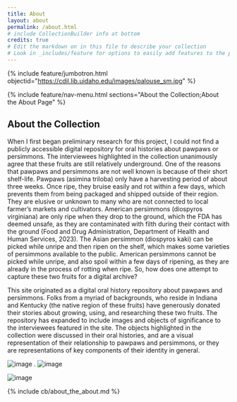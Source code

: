 ```yaml
---
title: About
layout: about
permalink: /about.html
# include CollectionBuilder info at bottom
credits: true
# Edit the markdown on in this file to describe your collection
# Look in _includes/feature for options to easily add features to the page
---
```


{% include feature/jumbotron.html objectid="https://cdil.lib.uidaho.edu/images/palouse_sm.jpg" %}

{% include feature/nav-menu.html sections="About the Collection;About the About Page" %}

## About the Collection

When I first began preliminary research for this project, I could not find a publicly accessible digital repository for oral histories about pawpaws or persimmons. The interviewees highlighted in the collection unanimously agree that these fruits are still relatively underground. One of the reasons that pawpaws and persimmons are not well known is because of their short shelf-life. Pawpaws (asimina triloba) only have a harvesting period of about three weeks. Once ripe, they bruise easily and rot within a few days, which prevents them from being packaged and shipped outside of their region. They are elusive or unknown to many who are not connected to local farmer’s markets and cultivators. American persimmons (diospyros virginiana) are only ripe when they drop to the ground, which the FDA has deemed unsafe, as they are contaminated with filth during their contact with the ground (Food and Drug Administration, Department of Health and Human Services, 2023). The Asian persimmon (diospyros kaki) can be picked while unripe and then ripen on the shelf, which makes some varieties of persimmons available to the public. American persimmons cannot be picked while unripe, and also spoil within a few days of ripening, as they are already in the process of rotting when ripe. So, how does one attempt to capture these two fruits for a digital archive?

This site originated as a digital oral history repository about pawpaws and persimmons. Folks from a myriad of backgrounds, who reside in Indiana and Kentucky (the native region of these fruits) have generously donated their stories about growing, using, and researching these two fruits. The repository has expanded to include images and objects of significance to the interviewees featured in the site. The objects highlighted in the collection were discussed in their oral histories, and are a visual representation of their relationship to pawpaws and persimmons, or they are representations of key components of their identity in general.

![image](https://github.com/madisoncissell/voices-of-pawpaws-and-persimmons/assets/138526545/f976d52d-06b1-41a3-a18a-3a518cb73789)
. ![image](https://github.com/madisoncissell/voices-of-pawpaws-and-persimmons/assets/138526545/a5bd2137-3841-4fe7-87ef-6033a4353ce0)

![image](https://github.com/madisoncissell/voices-of-pawpaws-and-persimmons/assets/138526545/79ac8ab4-02d5-4159-a460-bf4fd76c3842)


<!-- IMPORTANT!!! DELETE this comment and the include below when you are finished editing this page for your collection. The include below introduces about page features. They will show up on your collection's about page until you delete it.  -->
{% include cb/about_the_about.md %} 
